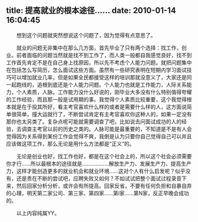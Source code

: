 title: 提高就业的根本途径……
date: 2010-01-14 16:04:45
---

 　　想到这个问题就突然想说这个问题了，因为觉得有点意思了。

  　　就业的问题无非集中在那么几方面，首先毕业了只有两个选择：找工作，创业。前者面临的问题当然就是找不到工作了，而人类一般都自我感觉良好，找不到工作首先肯定不是在自己身上找原因，所以先不考虑个人能力问题。就把问题集中在包括怎么写简历，怎么面试这些方面。虽然有一些研究表明在短期内学习面试技巧可以增加就业几率，但是如果全民都接受这样的培训那就没意义了，大家还是同一起跑线的，追根到底还是个人能力问题。个人能力也就是工作能力，人际关系能力，个人素质，人脉。工作能力没什么好说的，刚毕业大多没有什么特别值得夸耀的工作经验，而且那一般是试用期的事。我觉得个人素质比较重要，这个我觉得根本就是在于投其所好，看主考官喜欢什么样的或者是需要什么样的人，这方面说简单很简单，撞大运就行了，不断尝试肯定有主考官喜欢你这种人的，如果一定没有那你也太另类了。复杂点呢可能就需要调查了吧，比如说去问面试成功的人的经验，去调查主考官以前的历史之类的。人脉可能是最重要的，不知道是不是有人会觉得因为关系得到某份工作会觉得不爽，我倒是认为只要你自己觉得自己可以并且应该做这项工作，那么无论是用什么方法都是&ldquo;正义&rdquo;的。

  　　无论是创业也好，找工作也好，都是在这个社会上的，所以这个社会必须需要你才行&hellip;&hellip;所以最根本的途径就是&hellip;&hellip;&hellip;&hellip;&hellip;&hellip;解放生产力、发展生产力、提高生产力，这样才能创造更多的就业机会和就业环境&hellip;&hellip;这对个人有什么启发呢？似乎没有，还是贵在不断的尝试吧，应聘失败又如何？不如试试把整个面试过程录音下来，然后回家分析分析，或许会有所提高。回家反省，不要有任何负担和自暴自弃的心理，明天第二家公司、第三家、第四家&hellip;&hellip;第i家&hellip;&hellip;第N家，反正早晚会成功的。

  　　以上内容纯属YY。
